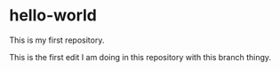 # hello-world
This is my first repository.

This is the first edit I am doing in this repository with this branch thingy.
